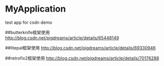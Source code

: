 # MyApplication
test app for csdn demo

##butterknife框架使用
http://blog.csdn.net/pigdreams/article/details/65448149

##litepal框架使用
http://blog.csdn.net/pigdreams/article/details/69330946

##retrofix2框架使用
http://blog.csdn.net/pigdreams/article/details/70176288
